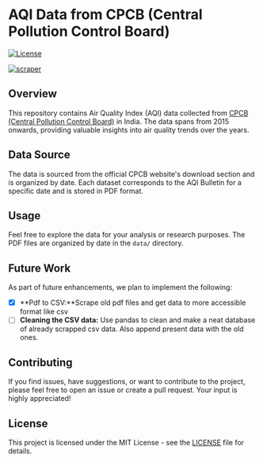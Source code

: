 # AQI Data from CPCB (Central Pollution Control Board)

[![License](https://img.shields.io/badge/license-GPL_3.0-blue.svg)](LICENSE)

[![scraper](https://github.com/athulvis/AQI_scraper/actions/workflows/scrapper.yml/badge.svg)](https://github.com/athulvis/AQI_scraper/actions/workflows/scrapper.yml)
## Overview

This repository contains Air Quality Index (AQI) data collected from [CPCB (Central Pollution Control Board)](https://cpcb.nic.in/) in India. The data spans from 2015 onwards, providing valuable insights into air quality trends over the years.

## Data Source

The data is sourced from the official CPCB website's download section and is organized by date. Each dataset corresponds to the AQI Bulletin for a specific date and is stored in PDF format.

## Usage

Feel free to explore the data for your analysis or research purposes. The PDF files are organized by date in the `data/` directory.

## Future Work

As part of future enhancements, we plan to implement the following:
- [x] **Pdf to CSV:**Scrape old pdf files and get data to more accessible format like csv 
- [ ] **Cleaning the CSV data:** Use pandas to clean and make a neat database of already scrapped csv data. Also append present data with the old ones.

## Contributing

If you find issues, have suggestions, or want to contribute to the project, please feel free to open an issue or create a pull request. Your input is highly appreciated!

## License

This project is licensed under the MIT License - see the [LICENSE](LICENSE) file for details.

